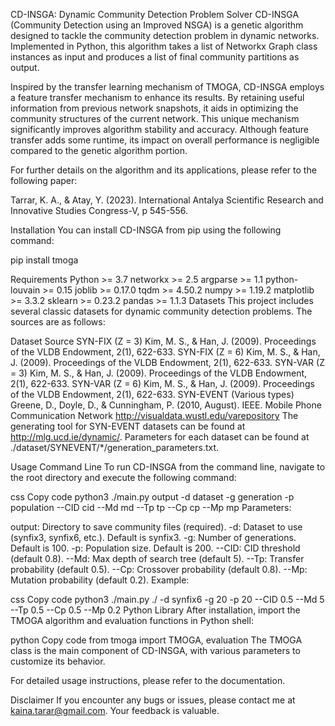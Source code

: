 CD-INSGA: Dynamic Community Detection Problem Solver
CD-INSGA (Community Detection using an Improved NSGA) is a genetic algorithm designed to tackle the community detection problem in dynamic networks. Implemented in Python, this algorithm takes a list of Networkx Graph class instances as input and produces a list of final community partitions as output.

Inspired by the transfer learning mechanism of TMOGA, CD-INSGA employs a feature transfer mechanism to enhance its results. By retaining useful information from previous network snapshots, it aids in optimizing the community structures of the current network. This unique mechanism significantly improves algorithm stability and accuracy. Although feature transfer adds some runtime, its impact on overall performance is negligible compared to the genetic algorithm portion.

For further details on the algorithm and its applications, please refer to the following paper:

Tarrar, K. A., & Atay, Y. (2023). International Antalya Scientific Research and Innovative Studies Congress-V, p 545-556.

Installation
You can install CD-INSGA from pip using the following command:

pip install tmoga

Requirements
Python >= 3.7
networkx >= 2.5
argparse >= 1.1
python-louvain >= 0.15
joblib >= 0.17.0
tqdm >= 4.50.2
numpy >= 1.19.2
matplotlib >= 3.3.2
sklearn >= 0.23.2
pandas >= 1.1.3
Datasets
This project includes several classic datasets for dynamic community detection problems. The sources are as follows:

Dataset	Source
SYN-FIX (Z = 3)	Kim, M. S., & Han, J. (2009). Proceedings of the VLDB Endowment, 2(1), 622-633.
SYN-FIX (Z = 6)	Kim, M. S., & Han, J. (2009). Proceedings of the VLDB Endowment, 2(1), 622-633.
SYN-VAR (Z = 3)	Kim, M. S., & Han, J. (2009). Proceedings of the VLDB Endowment, 2(1), 622-633.
SYN-VAR (Z = 6)	Kim, M. S., & Han, J. (2009). Proceedings of the VLDB Endowment, 2(1), 622-633.
SYN-EVENT (Various types)	Greene, D., Doyle, D., & Cunningham, P. (2010, August). IEEE.
Mobile Phone Communication Network	http://visualdata.wustl.edu/varepository
The generating tool for SYN-EVENT datasets can be found at http://mlg.ucd.ie/dynamic/. Parameters for each dataset can be found at ./dataset/SYNEVENT/*/generation_parameters.txt.

Usage
Command Line
To run CD-INSGA from the command line, navigate to the root directory and execute the following command:

css
Copy code
python3 ./main.py output -d dataset -g generation -p population  --CID cid  --Md md --Tp tp --Cp cp --Mp mp
Parameters:

output: Directory to save community files (required).
-d: Dataset to use (synfix3, synfix6, etc.). Default is synfix3.
-g: Number of generations. Default is 100.
-p: Population size. Default is 200.
--CID: CID threshold (default 0.8).
--Md: Max depth of search tree (default 5).
--Tp: Transfer probability (default 0.5).
--Cp: Crossover probability (default 0.8).
--Mp: Mutation probability (default 0.2).
Example:

css
Copy code
python3 ./main.py ./ -d synfix6 -g 20 -p 20  --CID 0.5  --Md 5 --Tp 0.5 --Cp 0.5 --Mp 0.2
Python Library
After installation, import the TMOGA algorithm and evaluation functions in Python shell:

python
Copy code
from tmoga import TMOGA, evaluation
The TMOGA class is the main component of CD-INSGA, with various parameters to customize its behavior.

For detailed usage instructions, please refer to the documentation.

Disclaimer
If you encounter any bugs or issues, please contact me at kaina.tarar@gmail.com. Your feedback is valuable.